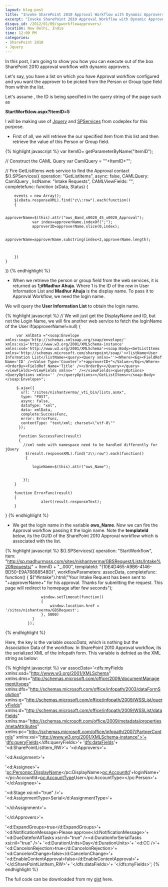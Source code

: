 ```yaml
---
layout: blog-post
title: "Invoke SharePoint 2010 Approval Workflow with Dynamic Approvers using Web Services and Jquery"
excerpt: "Invoke SharePoint 2010 Approval Workflow with Dynamic Approvers using Web Services and Jquery"
disqus_id: /2012/01/09/spworkflowapprovers/
location: New Delhi, India
time: 12:00 PM
categories:
- SharePoint 2010
- Jquery
---
```


In this post, I am going to show you how you can execute out of the box SharePoint 2010 approval workflow with dynamic approvers.

Let's say, you have a list on which you have Approval workflow configured and you want the approver to be picked from the Person or Group type field from within the list.

Let's assume , the ID is being specified in the query string of the page such as 

**StartWorfklow.aspx?ItemID=5**

I will be making use of [Jquery](http://jquery.com) and [SPServices](http://spservices.codeplex.com) from codeplex for this purpose.

* First of all, we will retrieve the our specified item from this list and then retrieve the value of this Person or Group field. 



{% highlight javascript %}
var ItemID= getParameterByName("ItemID");

// Construct the CAML Query
var CamlQuery = "<Query><Where><Eq><FieldRef Name='ID' /><Value Type='Counter'>"+ItemID+"</Value></Eq></Where></Query>";

 
// Fire GetListItems web service to find the Approval contact
$().SPServices({
    operation: "GetListItems",
    async: false,
    CAMLQuery: CamlQuery ,
    listName: "Intake Requests",
    CAMLViewFields: "<ViewFields><FieldRef Name='Band_x0020_45_x0020_Approval' /></ViewFields>",
    completefunc: function (xData, Status) 
	{
        
        events = new Array();
        $(xData.responseXML).find("z\\:row").each(function() 
		{
				
                approverName=$(this).attr("ows_Band_x0020_45_x0020_Approval");
				var index=approverName.indexOf(";");
				approverID=approverName.slice(0,index);
				
				approverName=approverName.substring(index+2,approverName.length);
				
          
			
        })
    }
})
{% endhighlight %}

* When we retrieve the person or group field from the web services, it is returned as **1;#Madhur Ahuja**. Where 1 is the ID of the row in User Information List and **Madhur Ahuja** is the display name.
To pass it to Approval Workflow, we need the login name.

We will query the **User Information List** to obtain the login name.


{% highlight javascript %}
// We will just get the DisplayName and ID, but not the Login Name, we will fire another web service to fetch the loginName of the User 
if(approverName!=null)
{
		
		 var xmlData ="<soap:Envelope xmlns:soap='http://schemas.xmlsoap.org/soap/envelope/' xmlns:xsi='http://www.w3.org/2001/XMLSchema-instance' xmlns:xsd='http://www.w3.org/2001/XMLSchema'><soap:Body><GetListItems xmlns='http://schemas.microsoft.com/sharepoint/soap/'><listName>User Information List</listName><query><Query xmlns=''><Where><Eq><FieldRef Name='ID' /><Value Type='Counter'>"+approverID+"</Value></Eq></Where><OrderBy><FieldRef Name='Title' /></OrderBy></Query></query><viewFields><ViewFields xmlns='' /></viewFields><queryOptions><QueryOptions xmlns='' /></queryOptions></GetListItems></soap:Body></soap:Envelope>";

		 $.ajax({
		   url: "/sites/nishantverma/_vti_bin/lists.asmx",
		   type: "POST",
		   async: false,
		   dataType: "xml",
		   data: xmlData, 
		   complete:SuccessFunc,
		   error: ErrorFunc,
		   contentType: "text/xml; charset=\"utf-8\""
		  });
		  
		  function SuccessFunc(result)
		  {
			//xml node with namespace need to be handled differently for jQuery
			 $(result.responseXML).find("z\\:row").each(function() 
			 {
				
				loginName=$(this).attr("ows_Name");
				
				
			});
		}

		function ErrorFunc(result) 
		{
					alert(result.responseText);
		}
		
}
{% endhighlight %}

* We get the login name in the variable **ows_Name**. Now we can fire the Approval workflow passing it the login name.
Note the **templateId** below, its the GUID of the SharePoint 2010 Approval workflow which is associated with the list. 

{% highlight javascript %}
 $().SPServices({
				operation: "StartWorkflow",
				item: "http://sp.madhurmoss.com/sites/nishantverma/GBSRequest/Lists/Intake%20Requests/" + ItemID + "_.000",
				templateId: "{10E4D465-A9B6-4146-BD50-E9A78888548D}",
				workflowParameters: assocData,
				completefunc: function() 
				{
					$("#intake").html("Your Intake Request has been sent to "+approverName+" for his approval. Thanks for submitting the request. This page will redirect to homepage after few seconds");
					
					window.setTimeout(function() 
					{
						window.location.href = '/sites/nishantverma/GBSRequest';
					}, 5000)
				}
			  });
			  
{% endhighlight %}			  

Here, the key is the variable *assocData*, which is nothing but the Association Data of the workflow. In SharePoint 2010 Approval workflow, its the serialized XML of the infopath form. This variable is defnied as the XML string as below:

{% highlight javascript %}
			var assocData='<dfs:myFields xmlns:xsd="http://www.w3.org/2001/XMLSchema" xmlns:dms="http://schemas.microsoft.com/office/2009/documentManagement/types" xmlns:dfs="http://schemas.microsoft.com/office/infopath/2003/dataFormSolution" xmlns:q="http://schemas.microsoft.com/office/infopath/2009/WSSList/queryFields" xmlns:d="http://schemas.microsoft.com/office/infopath/2009/WSSList/dataFields" xmlns:ma="http://schemas.microsoft.com/office/2009/metadata/properties/metaAttributes" xmlns:pc="http://schemas.microsoft.com/office/infopath/2007/PartnerControls" xmlns:xsi="http://www.w3.org/2001/XMLSchema-instance">'+
'<dfs:queryFields></dfs:queryFields>'+
'<dfs:dataFields>'+
'<d:SharePointListItem_RW>'+
'<d:Approvers>'+
 
 
'<d:Assignment>'+
 
'<d:Assignee>'+
'<pc:Person><pc:DisplayName></pc:DisplayName><pc:AccountId>'+loginName+'</pc:AccountId><pc:AccountType>User</pc:AccountType></pc:Person>'+
'</d:Assignee>'+
 
'<d:Stage xsi:nil="true" />'+
'<d:AssignmentType>Serial</d:AssignmentType>'+
 
'</d:Assignment>'+
 
'</d:Approvers>'+
 
 
'<d:ExpandGroups>true</d:ExpandGroups>'+
'<d:NotificationMessage>Please approve</d:NotificationMessage>'+
'<d:DueDateforAllTasks xsi:nil="true" /><d:DurationforSerialTasks xsi:nil="true" />'+
'<d:DurationUnits>Day</d:DurationUnits>'+
'<d:CC />'+
'<d:CancelonRejection>true</d:CancelonRejection>'+
'<d:CancelonChange>false</d:CancelonChange>'+
'<d:EnableContentApproval>false</d:EnableContentApproval>'+
'</d:SharePointListItem_RW>'+
'</dfs:dataFields>'+
'</dfs:myFields>';
{% endhighlight %}


The full code can be downloaded from my [gist](https://gist.github.com/1584225) here.		